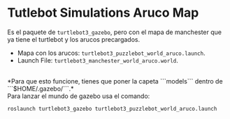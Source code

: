 # Tutlebot Simulations Aruco Map
Es el paquete de ```turtlebot3_gazebo```, pero con el mapa de manchester que ya tiene el turtlebot y los arucos precargados.
- Mapa con los arucos: ```turtlebot3_puzzlebot_world_aruco.launch```.
- Launch File: ```turtlebot3_manchester_world_aruco.world```.
<br/>
*Para que esto funcione, tienes que poner la capeta ```models``` dentro de ```$HOME/.gazebo/```.*
<br/>
Para lanzar el mundo de gazebo usa el comando:

```
roslaunch turtlebot3_gazebo turtlebot3_puzzlebot_world_aruco.launch 

```
